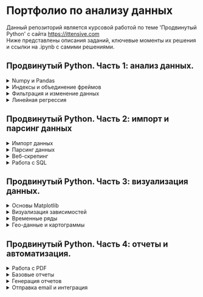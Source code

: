 # Портфолио по анализу данных

Данный репозиторий является курсовой работой по теме 'Продвинутый Python' с сайта https://ittensive.com  
Ниже представлены описания заданий, ключевые моменты их решения и ссылки на .ipynb с самими решениями. 




## Продвинутый Python. Часть 1: анализ данных.  
<details>
  <summary>Numpy и Pandas</summary>
  <details>
    <summary>Задание - импорт данных</summary>
    
Возьмите данные по вызовам пожарных служб в Москве за 2015-2019 годы. Получите из них фрейм данных (таблицу значений). По этому фрейму вычислите среднее значение вызовов пожарных машин в месяц в одном округе Москвы, округлив до целых.  
    
  </details>
  
[Решение:](6_python_advaced/1_analysis/task1.ipynb)
1. Из csv файла загружаем необходимые столбцы.
2. Проверяем названия округов и оставляем только 1е слово в нижнем регистре.
3. Для исправлений опечаток названий округов составляем словарь, где ключ-опечатка, а значения-правильные названия.
4. Исправляем оставшиеся опечатки, путем поиска опечаток в ключах словаря и замены их на значения.
5. Т.к. у нас одна запись за один месяц(не нужно отдельно считать количество месяцов), вычисляем среднее стандартной агрегатной функцией mean() по сгруппированным по округам данным. Получаем среднее количество вызовов в месяц(за все время ведения статистики) для каждого округа.
6. Среднее количество вызовов в месяц для одного(случайного) округа получаем путем усреднения из предыдущего пункта. 
  
</details>
 
  
 
<details>
  <summary>Индексы и объединение фреймов</summary>
  <details>
    <summary>Задание - данные из нескольких источников</summary>
    
Получите данные по безработице в Москве. Объедините эти данные индексами (Месяц/Год) с данными из предыдущего задания (вызовы пожарных) для Центральный административный округ. Найдите значение поля UnemployedMen в том месяце, когда было меньше всего вызовов в Центральном административном округе.
    
  </details>
  
[Решение:](6_python_advaced/1_analysis/task2.ipynb)
1. Из csv файлов загружаем необходимые столбцы.
2. Переиндексируем датафреймы и мержим их по индексам.
3. Оставляем данные только по ЦАО.
4. Прреиндексируем данные по количеству выховов и сортируем по ним.
5. Находим значение UnemployedMen для минимального индекса. 
  
</details>
 
<details>
  <summary>Фильтрация и изменение данных</summary>
  <details>
    <summary>Задание - выделение данных</summary>
    
Получите данные по безработице в Москве. Найдите, с какого года процент людей с ограниченными возможностями (UnemployedDisabled) среди всех безработных (UnemployedTotal) стал меньше 2%.
    
  </details>
  
[Решение:](6_python_advaced/1_analysis/task3.ipynb)
1. Из csv файла загружаем необходимые столбцы.
2. В датафрейм Years отбираем те записи, в которых доля безработных людей с ограниченными возможностями < 2%.
3. Находим минимальное значения года в датафрейме Years. 
  
</details>
 
<details>
  <summary>Линейная регрессия</summary>
  <details>
    <summary>Задание - предсказание на 2020 год</summary>
    
Возьмите данные по безработице в городе Москва. Сгруппируйте данные по годам, и, если в году меньше 6 значений, отбросьте эти годы. Постройте модель линейной регрессии по годам среднего значения отношения UnemployedDisabled к UnemployedTotal (процента людей с ограниченными возможностями) за месяц и ответьте, какое ожидается значение процента безработных инвалидов в 2020 году при сохранении текущей политики города Москвы?
    
  </details>
  
[Решение:](6_python_advaced/1_analysis/task4.ipynb)
1. Из csv файла загружаем необходимые столбцы.
2. Удалим года, по которым мало измерений и создадим массив вида год:доля безработных людей с ограниченными возможностями.
3. Создадим массивы с годами и доля безработных людей с ограниченными возможностями с формой подходящей для тренировки модели.
4. Построим линейную регрессию исходя из подготовленных данных и сделаем предсказание на 2020 год.
5. Построим график(scatter) известных данныи и на нем же отбразим полюченную регрессию. 
  
</details>
 
## Продвинутый Python. Часть 2: импорт и парсинг данных  
<details>
  <summary>Импорт данных</summary>
  <details>
    <summary>Задание - получение данных по API</summary>
    
Изучите API Геокодера Яндекса и получите ключ API для него в кабинете разработчика. Выполните запрос к API и узнайте долготу точки на карте (Point) для города Самара.
    
  </details>
  
[Решение:](6_python_advaced/2_import_and_parsing/task1.ipynb)
1. Введем api-ключ геокодера.
2. Выполним запрос к геокодеру вида 'Россия,+город+Самара&format=json'.
3. Проверим код ответа геокодера и преобразуем ответ в словать.
4. Получим из словаря код страны и название города.
5. Проверим, что код страны и название города - те что мы ищем и возьмем координаты этого объекта.
6. Выведем долготу.
  
</details>

<details>
  <summary>Парсинг данных</summary>
  <details>
    <summary>Задание - получение котировок акций</summary>
    
Получите данные по котировкам акций и найдите, по какому тикеру был максимальный рост числа сделок (в процентах) за 1 ноября 2019 года.
    
  </details>
  
[Решение:](6_python_advaced/2_import_and_parsing/task2.ipynb)
1. Выполним запрос к бирже и распарсим html ответа при помощи bs4.
2. Найдем таблицы по классу и отбросим лишние.
3. Создадим из таблицы датафрейм, в столбце с процентным изменением сделок исправим тире на знак '-' и уберем символ '%'.
4. Преобразуем этот столбец к float, найдем строку с максимальным значение в этом же столбце и выведим тикер. 
  
</details>

<details>
  <summary>Веб-скрепинг</summary>
  <details>
    <summary>Задание - парсинг интернет-магазина</summary>
    
Используя парсинг данных с маркетплейса beru.ru, найдите, на сколько литров отличается общий объем холодильников Саратов 263 и Саратов 452?
    
  </details>
  
[Решение:](6_python_advaced/2_import_and_parsing/task3.ipynb)
1. Создадим список с интересующими нас товарами.
2. Преобразуем этот список к списку регулярных выражений для поиска товаров в коде. Создадим регулярное выражение для поиска общего объема на странице товара. 
3. Создадим функцию get_link, которая принимает bs-объект(страница с товарами) и regexp(шаблон поиска товара) и возвращает относительную ссылку на товар. Если ссылка не найдена - возвращаем пустую строку.
4. Создадим функцию get_total_volume, которая принимает bs-объект(страница товара) и regexp(шаблон поиска объема) и возвращает объем или 0, если объем не найден.
5. Полючаем список локальных ссылок на все товары функцией get_link в цикле, не пустые значения ссылок преобразуем к абсолютным.
6. Прерходим по полученным ссылкам, парсим их, и находим объемы функцией get_total_volume.
7. Считаем разницу объемов. 
  
</details>

<details>
  <summary>Работа с SQL</summary>
  <details>
    <summary>Задание - загрузка результатов в БД</summary>
    
Соберите данные о моделях холодильников Саратов с маркетплейса beru.ru: URL, название, цена, размеры, общий объем, объем холодильной камеры. Создайте соответствующие таблицы в SQLite базе данных и загрузите полученные данные в таблицу beru_goods.
    
  </details>
  
[Решение:](6_python_advaced/2_import_and_parsing/task4.ipynb)
1. Создадим список c шаблонами(regexp) для поиска товаров.
2. Создадим функцию get_link, которая принимает bs-объект(страница с товарами) и regexp(шаблон поиска товара) и возвращает относительную ссылку на товар. Если ссылка не найдена - возвращаем пустую строку.
3. Создадим функцию get_features, которая принимает bs-объект(страница с товаром) и возвращает список характеристик.
4. Полючаем список локальных ссылок на все товары функцией get_link в цикле, преобразуем к абсолютным.
5. Для каждого найденного товара получим его характеристики функцией get_features.
6. Подключимся к БД и создадим таблицу.
7. Запишим в БД характеристики товаров.
8. Проверим, что данные записались в БД корректно, выполнив заррос на вывод всей таблицы.
  
</details>

## Продвинутый Python. Часть 3: визуализация данных.  
  
<details>
  <summary>Основы Matplotlib</summary>
  <details>
    <summary>Задание - типы визуализации данных</summary>
    
Загрузите данные по ЕГЭ за последние годы, выберите данные за 2018-2019 учебный год. Выберите тип диаграммы для отображения результатов по административному округу Москвы, постройте выбранную диаграмму для количества школьников, написавших ЕГЭ на 220 баллов и выше. Выберите тип диаграммы и постройте ее для районов Северо-Западного административного округа Москвы для количества школьников, написавших ЕГЭ на 220 баллов и выше.
    
  </details>
  
[Решение:](6_python_advaced/3_visualization/task1.ipynb)
1. Загрузим данные.
2. Выберем только интересные нам годы(2018-2019) и столбцы(округа, отличники), сгруппируем по адм. округам.
3. Построим bar-график количества отличников по округам.
4. Выберем только интересные нам годы(2018-2019) и столбцы(районы СЗАО, отличники), сгруппируем по районам.
5. Построим bar-график количества отличников по районам СЗАО.
  
</details>  
  
<details>
  <summary>Визуализация зависимостей</summary>
  <details>
    <summary>Задание - результаты марафона</summary>
    
Загрузите данные по итогам марафона. Приведите время половины и полной дистанции к секундам.  Найдите, данные каких серии данных коррелируют (используя диаграмму pairplot в Seaborn).  Найдите коэффициент корреляции этих серий данных, используя scipy.stats.pearsonr.  Постройте график jointplot для коррелирующих данных.
    
  </details>
  
[Решение:](6_python_advaced/3_visualization/task2.ipynb)
1. Загрузим данные, приведем результаты полумарафона и марафона к секундам.
2. Построим pairplot для данных, обнаружим положительную корреляцию между результатами полумарафона и марафона.
3. Коэффициент корреляции Пирсона между полумарафоном и марафоном.
4. Построим joinplot и просмотрим плотность распределений коррелирующих параметров.
  
</details>

<details>
  <summary>Временные ряды</summary>
  <details>
    <summary>Задание - скользящие средние на биржевых графиках</summary>
    
Используя данные индекса РТС за последние годы постройте отдельные графики закрытия (Close) индекса по дням за 2017, 2018, 2019 годы в единой оси X.  Добавьте на график экспоненциальное среднее за 20 дней для значения Max за 2017 год.  Найдите последнюю дату, когда экспоненциальное среднее максимального дневного значения (Max) в 2017 году было больше, чем соответствующее значение Close в 2019 году (это последнее пересечение графика за 2019 год и графика для среднего за 2017 год).
    
  </details>
  
[Решение:](6_python_advaced/3_visualization/task3.ipynb)
1. Загрузим данные индекса РТС за последние годы, приведем дату к типу datetime, обогатим данные номером дня в году.
2. Создадим холст и оси, где по X-порядковый номер дня в году. 
3. Отобразим уровни закрытия индекса РТС за 2017-2019г от номера дня в году(все 3 графика на одном и том же отрезке по X).
4. Посчитаем скользящее среднее за 20 дней в 2017г. и отобразим его рядом с остальными графиками.
5. Найдем последнюю дату, когда скользящее среднее 20 дней в 2017г. было меньше уровня закрытия в 2019г
  
</details>

<details>
  <summary>Гео-данные и картограммы</summary>
  <details>
    <summary>Задание - объекты культурного наследия России</summary>
    
Изучите набор данных по объектам культурного наследия России (в виде gz-архива) и постройте фоновую картограмму по количеству объектов в каждом регионе России, используя гео-данные. Выведите для каждого региона количество объектов в нем.  Посчитайте число объектов культурного наследия в Татарстане.
    
  </details>
  
[Решение:](6_python_advaced/3_visualization/task4.ipynb)
1. Установим geopandas.
2. Прочитаем геоданные и приведем их к проекции у которой нет проблем с регионами РФ в западном полушарии(epsg:5940).
3. Прочитаем данные по объектам культурного наследия, оставим только необходимые столбцы.
4. Создадим новые стобцы Area(по ним будем сливать датафреймы), в которых будут названия регионов в нижнем регистре.
5. Проверим не совпадающие названия регионов между датафреймами(посчитаем разности множеств).
6. Подготовим словарь исправлений, где ключ-'не правильное' название, а значение 'правильное', для столбца Area датафрейма с геоданными.
7. Исправим значения Area датафрейма с геоданными и убедимся в полном совпадении уникальных значений с этим же столбцом датафрейма культурных объектов.
8. Смерджим эти датафреймы по столбцам Area в датафрей data.
9. Построим фоновую градиентную картограмму количества объектов культурного наследия по субьектам РФ и выведим соответствующее количество в центре субьекта.
10. В датафрейме data найдем запись с республикой Татарстан и получим из нее количество объектов в Татарстане. 
  
</details>

## Продвинутый Python. Часть 4: отчеты и автоматизация.  
<details>
  <summary>Работа с PDF</summary>
  <details>
    <summary>Задание - сборка PDF документа</summary>
    
Используя данные по посещаемости библиотек в районах Москвы постройте круговую диаграмму суммарной посещаемости (NumOfVisitors) 20 наиболее популярных районов Москвы. Создайте PDF отчет  используя файл как первую страницу. На второй странице выведите итоговую диаграмму, самый популярный район Москвы и число посетителей библиотек в нем.
    
  </details>
  
[Решение:]6_python_advaced/4_reports%20and%20automation/task1.ipynb)
1. Скачаем титульную страницу, шрифт и установим необходимые модули.
2. Загрузим данные, отбросим не нужные столбцы.
3. Создадим поле District с легкочитабельным названием района.
4. Сгруппируем данные по названиям районов, проссумируем посетителей по группам, отсортируем по суммам посетителей, возьмем топ-20 районов.
5. Построим pie-диаграмму по 20 самым 'читающим' районам с указанием % доли для каждого района и сохраним ее в файл.
6. Создадим PDF страницу с диаграммой и сохраним ее в файл.
7. Создадим список из отдельных PDF для слияния, добавим метаданные, сольем страницы и сохраним как отдельный PDF файл.
  
</details>

<details>
  <summary>Базовые отчеты</summary>
  <details>
    <summary>Задание - геральдические символы Москвы</summary>
    
Сгенерируйте PDF документ из списка флагов и гербов районов Москвы. На каждой странице документа выведите название геральдического символа (Name), его описание (Description) и его изображение (Picture). 
    
  </details>
  
[Решение:](6_python_advaced/4_reports%20and%20automation/task2.ipynb)
1. Скачаем, шрифт и установим необходимые модули.
2. Создадим функцию add_page, которая создает новую страницу и размещает там название, герб и его описание. Эта функция скачивает герб с сайта op.mos.ru через http прокси.
3. Создадим функцию split_line, которая нарезает описание на строки нужной длины(чтобы они не вылезли за края PDF документа), в зависимости от размера шрифта.
4. Создадим служебные функции line_len и line_offset как вспомогательные для split_line.
5. Загружаем данные, создаем титульный лист(PDF).
6. К титульнуму листу добавляем страницы создаваемые функцией add_page.
7. Сохраняем многостраничный PDF целиком.
  
</details>

<details>
  <summary>Генерация отчетов</summary>
  <details>
    <summary>Задание - многостраничный отчет</summary>
    
Используя данные по активностям в парках Москвы создайте PDF отчет, в котором выведите:      Диаграмму распределения числа активностей по паркам, топ10 самых активных;      Таблицу активностей по всем паркам в виде Активность-Расписание-Парк.
    
  </details>
  
[Решение:](6_python_advaced/4_reports%20and%20automation/task2.ipynb)
1. Установим wkhtmltopdf и pdfkit.
2. Составим html шаблон отчета.
3. Загрузим данные по паркам, отбросим лишние столбцы, извлечем названия парков.
4. Построим bar и line диаграммы активностей по паркам.
5. Преобразуем диаграмму в ascii.
6. Отрендерим html шаблон вставив туда картинку и таблицу полученную из датафрейма.
7. Создадим из html документа PDF и сохрание его.
  
</details>

<details>
  <summary>Отправка email и интеграция</summary>
  <details>
    <summary>Задание - объекты культурного наследия России</summary>
    
Соберите отчет по результатам ЕГЭ в 2018-2019 году и отправьте его в HTML формате по адресу support@ittensive.com, используя только Python.  В отчете должно быть:      общее число отличников (учеников, получивших более 220 баллов по ЕГЭ в Москве),     распределение отличников по округам Москвы,     название школы с лучшими результатами по ЕГЭ в Москве.  Диаграмма распределения должна быть вставлена в HTML через data:URI формат (в base64-кодировке).  Дополнительно: приложите к отчету PDF документ того же содержания (дублирующий письмо).
    
  </details>
  
[Решение:](6_python_advaced/4_reports%20and%20automation/task4.ipynb)
1. Установим wkhtmltopdf.
2. Составим html шаблон отчета.
3. Загрузим данные по ЕГЭ, оставим нужные нам поля и годы.
4. Посчитаем число отличников, найдем лучшую школу.
5. Сгруппируем отличников по административным округам, на основе этих данных построим pie-диаграмму с % долями отличников.
6. Сохраним диаграмму в ascii.
7. Отрендерим шаблон, вставив туда диаграмму и данные по отличникам и лучшей школе.
8. Подключимся к почтовому серверу.
9. Сформируем заголовки письма и его текстовую часть из отрендеренного шаблона.
10. Создадим PDF из отрендеренного шаблона и добавим этот файл как вложение.
11. Отправим письмо.
  
</details>

